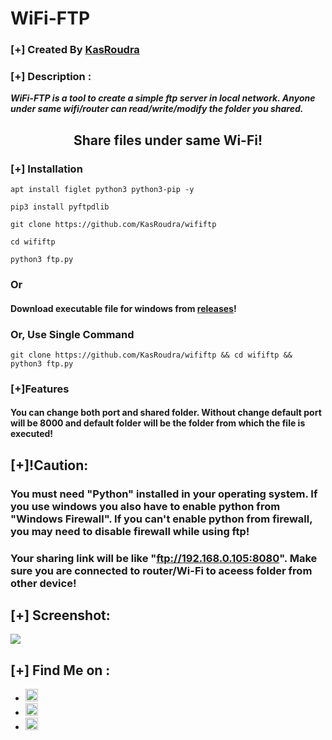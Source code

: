 # WiFi-FTP
### [+] Created By <a href="https://github.com/KasRoudra">KasRoudra</a>
### [+] Description :
***WiFi-FTP is a tool to create a simple ftp server in local network. Anyone under same wifi/router can read/write/modify the folder you shared.***
<h2 align="center">Share files under same Wi-Fi!</h2>

### [+] Installation

```apt install figlet python3 python3-pip -y```

```pip3 install pyftpdlib```

```git clone https://github.com/KasRoudra/wififtp```

```cd wififtp```

```python3 ftp.py```

### Or 
#### Download executable file for windows from <a href="https://github.com/KasRoudra/wififtp/releases/download/v1.0_Beta/ftp.exe">releases</a>!
### Or, Use Single Command
```
git clone https://github.com/KasRoudra/wififtp && cd wififtp && python3 ftp.py
```
### [+]Features 
#### You can change both port and shared folder. Without change default port will be 8000 and default folder will be the folder from which the file is executed!

## [+]!Caution:

### You must need "Python" installed in your operating system. If you use windows you also have to enable python from "Windows Firewall". If you can't enable python from firewall, you may need to disable firewall while using ftp!
### Your sharing link will be like "ftp://192.168.0.105:8080". Make sure you are connected to router/Wi-Fi to aceess folder from other device!
## [+] Screenshot:
<img src="https://github.com/KasRoudra/wififtp/blob/main/ss.jpeg">

## [+] Find Me on :
<ul>
<li><a href="https://facebook.com/KasRoudra"><img src="https://github.com/KasRoudra/kasweb/raw/main/assets/facebook.png" alt="facebook" width="20px" height="20px"></a></li>
<li><a href="https://m.me/KasRoudra"><img src="https://github.com/KasRoudra/kasweb/raw/main/assets/messenger.png" alt="messenger" width="20px" height="20px"></a></li>
<li><a href="mailto:kasroudrard@gmail.com"><img src="https://github.com/KasRoudra/kasweb/raw/main/assets/gmail.png" alt="email" width="20px" height="20px"></a></li>
</ul>
